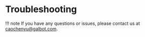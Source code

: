 # Troubleshooting

!!! note
    If you have any questions or issues, please contact us at caochenyu@galbot.com. 